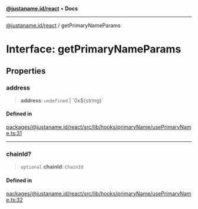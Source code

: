 [**@justaname.id/react**](../README.md) • **Docs**

***

[@justaname.id/react](../globals.md) / getPrimaryNameParams

# Interface: getPrimaryNameParams

## Properties

### address

> **address**: `undefined` \| \`0x$\{string\}\`

#### Defined in

[packages/@justaname.id/react/src/lib/hooks/primaryName/usePrimaryName.ts:31](https://github.com/JustaName-id/JustaName-sdk/blob/dc845c10af242e3ca87d95ef392516ac0bfa8b95/packages/@justaname.id/react/src/lib/hooks/primaryName/usePrimaryName.ts#L31)

***

### chainId?

> `optional` **chainId**: `ChainId`

#### Defined in

[packages/@justaname.id/react/src/lib/hooks/primaryName/usePrimaryName.ts:32](https://github.com/JustaName-id/JustaName-sdk/blob/dc845c10af242e3ca87d95ef392516ac0bfa8b95/packages/@justaname.id/react/src/lib/hooks/primaryName/usePrimaryName.ts#L32)
